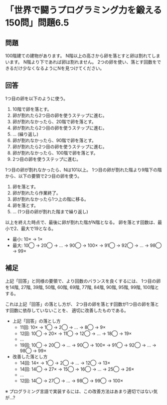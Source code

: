 # 「世界で闘うプログラミング力を鍛える150問」問題6.5

## 問題

100階建ての建物があります。
N階以上の高さから卵を落とすと卵は割れてしまいます。
N階より下であれば卵は割れません。
2つの卵を使い、落とす回数をできるだけ少なくなるようにNを見つけてください。

## 回答

1つ目の卵を以下のように使う。

1. 10階で卵を落とす。
1. 卵が割れたら2つ目の卵を使うステップに進む。
1. 卵が割れなかったら、20階で卵を落とす。
1. 卵が割れたら2つ目の卵を使うステップに進む。
1. ... (繰り返し)
1. 卵が割れなかったら、90階で卵を落とす。
1. 卵が割れたら2つ目の卵を使うステップに進む。
1. 卵が割れなかったら、100階で卵を落とす。
1. 2つ目の卵を使うステップに進む。

1つ目の卵が割れなかったら、Nは101以上。
1つ目の卵が割れた階より9階下の階から、以下の要領で2つ目の卵を使う。

1. 卵を落とす。
1. 卵が割れたら作業終了。
1. 卵が割れなかったら1つ上の階に移る。
1. 卵を落とす。
1. ... (1つ目の卵が割れた階まで繰り返し)

以上を終えた時点で、最後に卵が割れた階がN階となる。
卵を落とす回数は、最小で2、最大で19となる。

* 最小: 10× → 1×
* 最大: 10◯ → 20◯ → ... → 90◯ → 100× → 91◯ → 92◯ → ... → 98◯ → 99×

## 補足

上記「回答」と同様の要領で、より回数のバランスを良くするには、
1つ目の卵を14階, 27階, 39階, 50階, 60階, 69階, 77階, 84階, 90階, 95階, 99階, 100階とする。

これは上記「回答」の落とし方が、
2つ目の卵を落とす回数が1つ目の卵を落とす回数に依存していないことを、
適切に改善したものである。

* 上記「回答」の落とし方
  * 11回: 10× → 1◯ → 2◯ → ... → 8◯ → 9×
  * 12回: 10◯ → 20× → 11◯ → 12◯ → ... → 18◯ → 19×
  * ...
  * 19回: 10◯ → 20◯ → ... → 90◯ → 100× → 91◯ → 92◯ → ... → 98◯ → 99×
* 改善した落とし方
  * 14回: 14× → 1◯ → 2◯ → ... → 12◯ → 13×
  * 14回: 14◯ → 27× → 15◯ → 16◯ → ... → 25◯ → 26×
  * ...
  * 12回: 14◯ → 27◯ → ... → 98◯ → 99◯ → 100×

※ プログラミング言語で実装するには、この改善方法はあまり適切ではない気が…?
